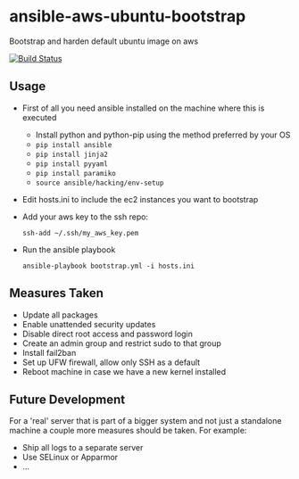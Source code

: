 ansible-aws-ubuntu-bootstrap
============================

Bootstrap and harden default ubuntu image on aws

[![Build Status](https://travis-ci.org/gujo/ansible-aws-ubuntu-bootstrap.png?branch=master)](https://travis-ci.org/gujo/ansible-aws-ubuntu-bootstrap)


Usage
-----

* First of all you need ansible installed on the machine where this is executed
  * Install python and python-pip using the method preferred by your OS
  * `pip install ansible`
  * `pip install jinja2`
  * `pip install pyyaml`
  * `pip install paramiko`
  * `source ansible/hacking/env-setup`

* Edit hosts.ini to include the ec2 instances you want to bootstrap
* Add your aws key to the ssh repo:

  `ssh-add ~/.ssh/my_aws_key.pem`

* Run the ansible playbook
  
  `ansible-playbook bootstrap.yml -i hosts.ini`


Measures Taken
--------------

* Update all packages
* Enable unattended security updates
* Disable direct root access and password login
* Create an admin group and restrict sudo to that group
* Install fail2ban
* Set up UFW firewall, allow only SSH as a default
* Reboot machine in case we have a new kernel installed


Future Development
------------------

For a 'real' server that is part of a bigger system and not just a standalone
machine a couple more measures should be taken. For example:
* Ship all logs to a separate server
* Use SELinux or Apparmor
* ...